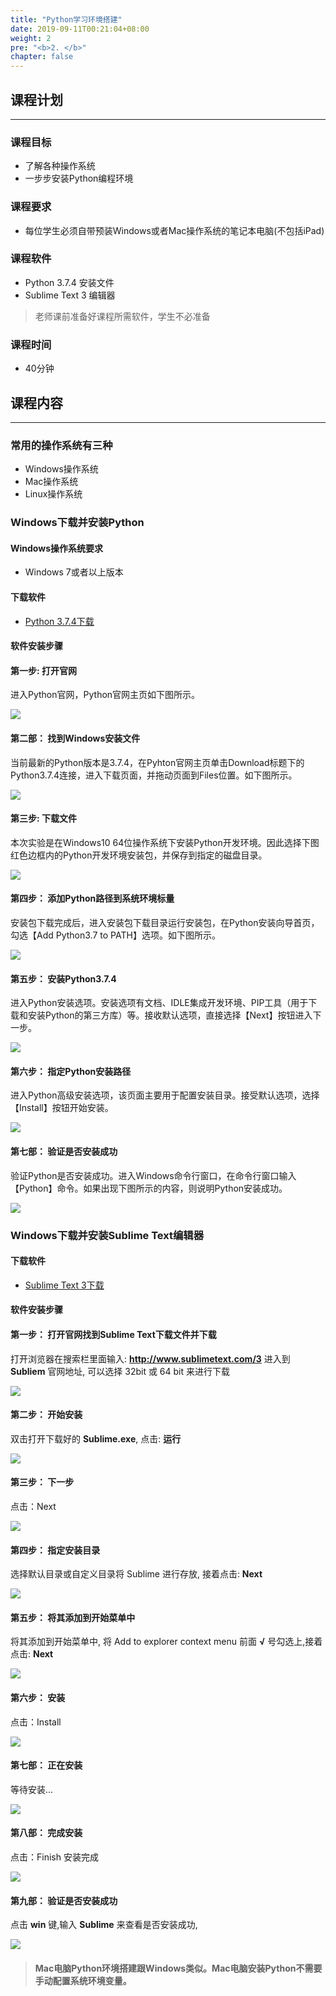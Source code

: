 ```yaml
---
title: "Python学习环境搭建"
date: 2019-09-11T00:21:04+08:00
weight: 2
pre: "<b>2. </b>"
chapter: false
---
```


## 课程计划
<hr/>

### 课程目标
- 了解各种操作系统
- 一步步安装Python编程环境

### 课程要求
- 每位学生必须自带预装Windows或者Mac操作系统的笔记本电脑(不包括iPad)

### 课程软件
- Python 3.7.4 安装文件
- Sublime Text 3 编辑器

> 老师课前准备好课程所需软件，学生不必准备

### 课程时间
- 40分钟

## 课程内容
<hr/>

### 常用的操作系统有三种
- Windows操作系统
- Mac操作系统
- Linux操作系统

### Windows下载并安装Python

#### Windows操作系统要求
- Windows 7或者以上版本

#### 下载软件
- [Python 3.7.4下载](https://www.python.org/downloads/windows/)

#### 软件安装步骤

#### 第一步: 打开官网

进入Python官网，Python官网主页如下图所示。

![](/images/environment_setup/01.png)

#### 第二部： 找到Windows安装文件

当前最新的Python版本是3.7.4，在Pyhton官网主页单击Download标题下的Python3.7.4连接，进入下载页面，并拖动页面到Files位置。如下图所示。

![](/images/environment_setup/02.png)

#### 第三步: 下载文件

本次实验是在Windows10 64位操作系统下安装Python开发环境。因此选择下图红色边框内的Python开发环境安装包，并保存到指定的磁盘目录。

![](/images/environment_setup/03.png)

#### 第四步： 添加Python路径到系统环境标量

安装包下载完成后，进入安装包下载目录运行安装包，在Python安装向导首页，勾选【Add Python3.7 to PATH】选项。如下图所示。

![](/images/environment_setup/04.jpg)

#### 第五步： 安装Python3.7.4

进入Python安装选项。安装选项有文档、IDLE集成开发环境、PIP工具（用于下载和安装Python的第三方库）等。接收默认选项，直接选择【Next】按钮进入下一步。

![](/images/environment_setup/05.jpg)

#### 第六步： 指定Python安装路径

进入Python高级安装选项，该页面主要用于配置安装目录。接受默认选项，选择【Install】按钮开始安装。

![](/images/environment_setup/06.jpg)

#### 第七部： 验证是否安装成功

验证Python是否安装成功。进入Windows命令行窗口，在命令行窗口输入【Python】命令。如果出现下图所示的内容，则说明Python安装成功。

![](/images/environment_setup/07.png)

### Windows下载并安装Sublime Text编辑器

#### 下载软件
- [Sublime Text 3下载](https://www.sublimetext.com/3)

#### 软件安装步骤

#### 第一步： 打开官网找到Sublime Text下载文件并下载

打开浏览器在搜索栏里面输入: **http://www.sublimetext.com/3** 进入到 **Subliem** 官网地址, 可以选择 32bit 或 64 bit 来进行下载

![](/images/sublime_environment_setup/01.png)

#### 第二步： 开始安装

双击打开下载好的 **Sublime.exe**, 点击: **运行**

![](/images/sublime_environment_setup/02.png)

#### 第三步： 下一步

点击：Next

![](/images/sublime_environment_setup/03.png)

#### 第四步： 指定安装目录

选择默认目录或自定义目录将 Sublime 进行存放, 接着点击: **Next**

![](/images/sublime_environment_setup/04.png)

#### 第五步： 将其添加到开始菜单中

将其添加到开始菜单中, 将 Add to explorer context menu 前面 **√** 号勾选上,接着点击: **Next**

![](/images/sublime_environment_setup/05.png)

#### 第六步： 安装

点击：Install

![](/images/sublime_environment_setup/06.png)

#### 第七部： 正在安装

等待安装...

![](/images/sublime_environment_setup/07.png)

#### 第八部： 完成安装

点击：Finish 安装完成

![](/images/sublime_environment_setup/08.png)

#### 第九部： 验证是否安装成功

点击 **win** 键,输入 **Sublime** 来查看是否安装成功,

![](/images/sublime_environment_setup/09.png)

> #### Mac电脑Python环境搭建跟Windows类似。Mac电脑安装Python不需要手动配置系统环境变量。
